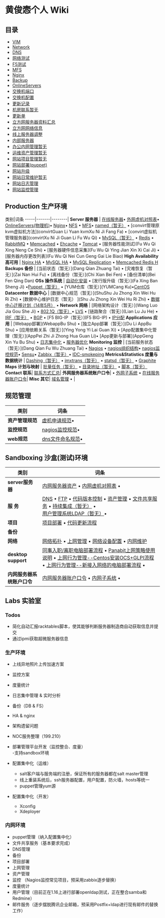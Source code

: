 # 黄俊悫个人 Wiki

## 目录

- [VIM](VIM)
- [Network](Network)
- [DNS](DNS)
- [网络测试](Wang-Luo-Ce-Shi)
- [F5测试](F5Ce-Shi)
- [MFS](MFS)
- [Nginx](Nginx)
- [Backup](Backup)
- [OnlineServers](OnlineServers)
- [交换机端口](Jiao-Huan-Ji-Duan-Kou)
- [交换机配置](Jiao-Huan-Ji-Pei-Zhi)
- [更新记录](Geng-Xin-Ji-Lu)
- [机房联系暂无](Ji-Fang-Lian-Xi)
- [更新单](Geng-Xin-Dan)
- [立方网服务器资料汇总](Li-Fang-Wang-Fu-Wu-Qi-Zi-Liao-Hui-Zong)
- [立方网网络信息](Li-Fang-Wang-Wang-Luo-Xin-Xi)
- [线上服务器调整](Xian-Shang-Fu-Wu-Qi-Diao-Zheng)
- [内部服务器](Nei-Bu-Fu-Wu-Qi)
- [办公内网管理暂无](Ban-Gong-Nei-Wang-Guan-Li)
- [运维资产管理暂无](Yun-Wei-Zi-Chan-Guan-Li)
- [网站项目管理暂无](Wang-Zhan-Xiang-Mu-Guan-Li)
- [网站部署(puppet)](Wang-Zhan-Bu-Shu-puppet)
- [网站升级](Wang-Zhan-Sheng-Ji)
- [网站日常维护暂无](Wang-Zhan-Ri-Chang-Wei-Hu)
- [网站日志管理](Wang-Zhan-Ri-Zhi-Guan-Li)
- [网站监控管理](Wang-Zhan-Jian-Kong-Guan-Li)





## Production 生产环境

类别|词条
-----|-------|--------|
**Server 服务器** | [在线服务器](Online-Servers)• [外网虚机对照表](external-Asset)• [OnlineServers(物理机)](OnlineServers)• [Nginx](Nginx)• [NFS](NFS) • [MFS](MFS)• [named（暂无）](named) • [convirt管理原kvm虚拟机方法](convirtGuan Li Yuan kvmXu Ni Ji Fang Fa) • [convirt虚拟机管理服务器](convirtXu Ni Ji Guan Li Fu Wu Qi) • [MySQL（暂无）](MySQL) • [Redis](Redis) • [RabbitMQ](RabbitMQ) • [Memcached](Memcached) • [Ehcache](暂无Ehcache) • [Tomcat](Tomcat) • [服务器性能测试](Fu Wu Qi Xing Neng Ce Shi) • [服务器硬件信息采集](Fu Wu Qi Ying Jian Xin Xi Cai Ji) • [服务器内存更改列表](Fu Wu Qi Nei Cun Geng Gai Lie Biao)
**High Availability 高可用** | [Nginx HA](Nginx-HA) • [MySQL HA](MySQL-HA) • [MySQL Replication](MySQL-Replication) • [Memcached Redis H](Memcached-Redis-HA)
**Backups 备份** | [当前状态（暂无）](Dang Qian Zhuang Tai) • [灾难恢复（暂无）](Zai Nan Hui Fu) • [离线备份（暂无）](Chi Xian Bei Fen) • [备份清单](Bei Fen Qing Dan)
**OSs 操作系统** | [自动化安装](Cobbler-Auto-Install) • [发行版升级（暂无）](Fa Xing Ban Sheng Ji) •[Puppet（暂无）](Puppet) • [YUM仓库（暂无）](YUMCang Ku)•[CentOS](CentOS)
**Datacenter 数据中心** |   [数据中心规范（暂无）](ShuShu Ju Zhong Xin Wei Hu Ri Zhi) • [数据中心维护日志（暂无） ](Shu Ju Zhong Xin Wei Hu Ri Zhi) • [数据中心迁移计划（14年5月）](Data-Center-Relocation) • 
**Network 网络** |  [网络架构设计（暂无）](Wang Luo Jia Gou She Ji) • [802.1Q（暂无）](802.1Q)• [LVS](LVS) • [链路聚合（暂无）](Lian Lu Ju He) • [IRF（暂无）](IRF) • [BGP](BGP) • [F5 BIG-IP（暂无）](F5 BIG-IP) • [IP分配](IP-Addresses)
**Applications 应用** |  [Webapp部署](WebappBu Shu) • [独立App部署（暂无）](Du Li AppBu Shu) • [应用依赖关系（暂无）](Ying Yong Yi Lai Guan Xi) • [App配置集中化管理（暂无）](AppPei Zhi Ji Zhong Hua Guan Li)• [App更新与部署](AppGeng Xin Yu Bu Shu)  •  [日志集中化](Ri-Zhi-Ji-Zhong-Hua)  •  [服务器优化](Fu-Wu-Qi-You-Hua)
**Monitoring 监控** | [当前服务状态（暂无）](Dang Qian Fu Wu Zhuang Tai) • [Nagios](Nagios) • [nagios组织结构](nagios-Hierarchical-structure)• [nagios监控规范](nagios-specification)• [Sensu](Sensu)• [Zabbix（暂无）](Zabbix)• [IDC-smokeping](smokeping)
**Metrics&Statistics 度量与数据统计** | [Dashing（暂无）](Dashing) • [jmxtrans（暂无）](jmxtrans) • [statsd（暂无）](statsd) • [Graphite](Graphite)
**Maps 计划与映射** | [批量任务（暂无）](Pi-Liang-Ren-Wu) • [目录地址（暂无）](Mu-Lu-Di-Zhi) • [脚本（暂无）](Jiao-Ben)
**Contact 联系**| [联系方式汇总](Lian-Xi-Fang-Shi-Hui-Zong)|
**外网服务器系统账户口令**| • [外网子系统](external_subsystem) • [在线服务器账户口令](external-secure)|
**Misc 其它**| [域名管理](Yu-Ming-Guan-Li) • |


## 规范管理
类别  |  词条
----------- | ------------
**资产管理规范**|[虚机申请规范](virtual-guifan)• |
**监控规范**|[nagios监控规范](nagios-specification)• |
**web规范**|[dns文件命名规范]()•|



## Sandboxing 沙盒(测试)环境

类别  |  词条
----------- | ------------
**server服务器**|[内网服务器资产](Nei-Wang-Fu-Wu-Qi-Xiang-Mu-Shuo-Ming) • [内网虚机对照表](internal-Asset) • 
**服 务** |  [DNS](DNS) • [FTP](FTP) • [代码版本控制](Dai-Ma-Ban-Ben-Kong-Zhi) • [资产管理](Zi-Chan-Guan-Li) • [文件共享服务](Wen-Jian-Gong-Xiang-Fu-Wu) • [持续集成（暂无）](Chi-Xu-Ji-Cheng) • [用户管理系统LDAP（暂无）](Yong-Hu-Guan-Li-Xi-Tong-LDAP)•
**项目**|[项目部署](Xiang-Mu-Bu-Shu) • [代码更新流程](code-updates-process)
**备份**|
**网络**| [网络拓扑](Network-topology) • [上网管理](Shang-Wang-Guan-Li) • [网络设备配置](Wang-Luo-She-Bei-Pei-Zhi) • [内网维护](Nei-Wang-Wei-Hu)
**desktop support**|[同事入职/离职电脑部署流程](New-employee-orientation-process) • [Panabit上网策略使用说明](panabit-manual) • [上网行为管理--Centos安装OCS+GLPI流程](install-osc-glpi-on-centos) • [上网行为管理--新接入网络的电脑部署流程](The-Internet-behavior-management) • 
**内网服务器系统账户口令**|[内网服务器账户口令](internal_secure) • [内网子系统](internal_subsystem) • |


## Labs 实验室
### Todos
- 简化自动汇报racktables脚本，使其能够判断服务器制造商自动获取信息并提交
- 通过ipmi获取超微服务器信息

### 生产环境
- 上线异地照片上传加速方案
- 监控方案
- 度量统计
- 日志集中管理 & 实时分析
- 备份（DB & FS）
- HA & nginx
- 架构遗留问题
- NOC服务整理（199.210）
- 部署管理平台开发（监控整合、度量）  
  -支持sandbox环境
- 配置集中化（运维）  
    - salt客户端与服务端的注册，保证所有的服务器都在salt master管理  
    - 线上重装系统后，ssh服务器配置，用户配置，防火墙，hosts等统一  
    - puppet管理yum源  

- 配置集中化（开发）  
    - Xconfig
    - Xdeployer

### 内网环境
- puppet管理（纳入配置集中化）
- 文件共享服务（基本要求完成）
- DNS管理
- 备份
- 项目部署
- 上网管理
- 资产管理 
- 监控 （Nagios监控常见项目，预采用zabbix逐步替换）
- 度量统计
- 用户管理（目前正在1.16上进行部署openldap测试，正在整合samba和Redmine）
- 邮件服务（逐步摆脱腾讯企业邮箱，预采用Postfix+ldap进行现有邮件的替换工作）
